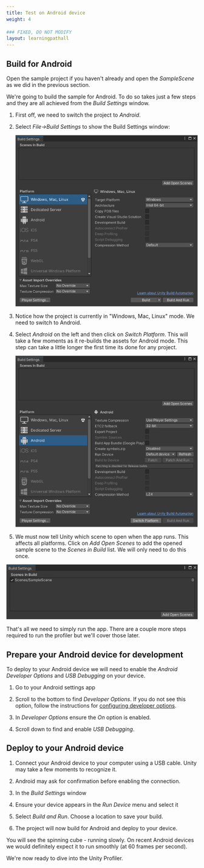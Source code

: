 ```yaml
---
title: Test on Android device
weight: 4

### FIXED, DO NOT MODIFY
layout: learningpathall
---
```


## Build for Android

Open the sample project if you haven't already and open the _SampleScene_ as we did in the previous section.

We're going to build the sample for Android. To do so takes just a few steps and they are all achieved from the _Build Settings_ window.

1. First off, we need to switch the project to _Android_.

1. Select _File->Build Settings_ to show the Build Settings window:

    ![Build Settings window#center](images/build-settings.png "Figure 1. Build Settings window")

1. Notice how the project is currently in "Windows, Mac, Linux" mode. We need to switch to Android.

1. Select _Android_ on the left and then click on _Switch Platform_. This will take a few moments as it re-builds the assets for Android mode. This step can take a little longer the first time its done for any project.

    ![Switch platform to Android#center](images/build-settings-switch-platform.png "Figure 2. Switch platform to Android")

1. We must now tell Unity which scene to open when the app runs. This affects all platforms. Click on _Add Open Scenes_ to add the opened sample scene to the _Scenes in Build_ list. We will only need to do this once.

![Scenes in Build#center](images/build-settings-scenes-in-build.png "Figure 3. Scenes in Build list")

That's all we need to simply run the app. There are a couple more steps required to run the profiler but we'll cover those later.

## Prepare your Android device for development

To deploy to your Android device we will need to enable the _Android Developer Options_ and _USB Debugging_ on your device.

1. Go to your Android settings app

1. Scroll to the bottom to find _Developer Options_. If you do not see this option, follow the instructions for [configuring developer options](https://developer.android.com/studio/debug/dev-options).

1. In _Developer Options_ ensure the _On_ option is enabled.

1. Scroll down to find and enable _USB Debugging_.

## Deploy to your Android device

1. Connect your Android device to your computer using a USB cable. Unity may take a few moments to recognize it.

1. Android may ask for confirmation before enabling the connection.

1. In the _Build Settings_ window

1. Ensure your device appears in the _Run Device_ menu and select it

1. Select _Build and Run_. Choose a location to save your build.

1. The project will now build for Android and deploy to your device.

You will see the spinning cube - running slowly. On recent Android devices we would definitely expect it to run smoothly (at 60 frames per second).

We're now ready to dive into the Unity Profiler.
